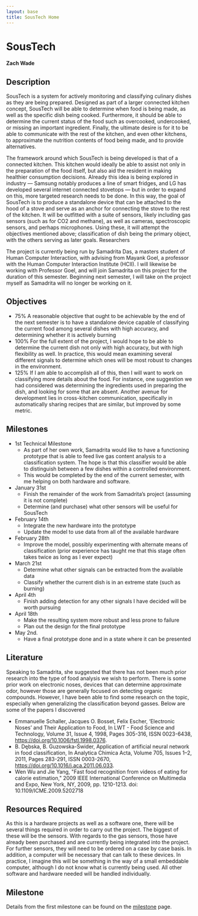 ```yaml
---
layout: base
title: SousTech Home
---
```


# SousTech
#### Zach Wade
		
## Description

SousTech is a system for actively monitoring and classifying culinary dishes as they are being prepared. Designed as part of a larger connected kitchen concept, SousTech will be able to determine when food is being made, as well as the specific dish being cooked. Furthermore, it should be able to determine the current status of the food such as overcooked, undercooked, or missing an important ingredient. Finally, the ultimate desire is for it to be able to communicate with the rest of the kitchen, and even other kitchens, to approximate the nutrition contents of food being made, and to provide alternatives. 

The framework around which SousTech is being developed is that of a connected kitchen. This kitchen would ideally be able to assist not only in the preparation of the food itself, but also aid the resident in making healthier consumption decisions. Already this idea is being explored in industry — Samsung notably produces a line of smart fridges, and LG has developed several internet connected stovetops — but in order to expand on this, more targeted research needs to be done. In this way, the goal of SousTech is to produce a standalone device that can be attached to the hood of a stove and serve as an anchor for connecting the stove to the rest of the kitchen. It will be outfitted with a suite of sensors, likely including gas sensors (such as for CO2 and methane), as well as cameras, spectroscopic sensors, and perhaps microphones. Using these, it will attempt the objectives mentioned above; classification of dish being the primary object, with the others serving as later goals. 
Researchers

The project is currently being run by Samadrita Das, a masters student of Human Computer Interaction, with advising from Mayank Goel, a professor with the Human Computer Interaction Institute (HCII). I will likewise be working with Professor Goel, and will join Samadrita on this project for the duration of this semester. Beginning next semester, I will take on the project myself as Samadrita will no longer be working on it. 

## Objectives 

 - 75% A reasonable objective that ought to be achievable by the end of the next semester is to have a standalone device capable of classifying the current food among several dishes with high accuracy, and determining whether it is actively burning
 - 100% For the full extent of the project, I would hope to be able to determine the current dish not only with high accuracy, but with high flexibility as well. In practice, this would mean examining several different signals to determine which ones will be most robust to changes in the environment.
 - 125% If I am able to accomplish all of this, then I will want to work on classifying more details about the food. For instance, one suggestion we had considered was determining the ingredients used in preparing the dish, and looking for some that are absent. Another avenue for development lies in cross-kitchen communication, specifically in automatically sharing recipes that are similar, but improved by some metric. 

## Milestones

 - 1st Technical Milestone
   - As part of her own work, Samadrita would like to have a functioning prototype that is able to feed live gas content analysis to a classification system. The hope is that this classifier would be able to distinguish between a few dishes within a controlled environment. 
   - This would be completed by the end of the current semester, with me helping on both hardware and software.
 - January 31st
   - Finish the remainder of the work from Samadrita’s project (assuming it is not complete)
   - Determine (and purchase) what other sensors will be useful for SousTech  
 - February 14th
   - Integrate the new hardware into the prototype
   - Update the model to use data from all of the available hardware
 - February 28th
   - Improve the model, possibly experimenting with alternate means of classification (prior experience has taught me that this stage often takes twice as long as I ever expect)
 - March 21st
   - Determine what other signals can be extracted from the available data
   - Classify whether the current dish is in an extreme state (such as burning)
 - April 4th
   - Finish adding detection for any other signals I have decided will be worth pursuing
 - April 18th
   - Make the resulting system more robust and less prone to failure
   - Plan out the design for the final prototype
 - May 2nd.
   - Have a final prototype done and in a state where it can be presented

## Literature

Speaking to Samadrita, she suggested that there has not been much prior research into the type of food analysis we wish to perform. There is some prior work on electronic noses, devices that can determine approximate odor, however those are generally focused on detecting organic compounds. However, I have been able to find some research on the topic, especially when generalizing the classification beyond gasses. Below are some of the papers I discovered

 - Emmanuelle Schaller, Jacques O. Bosset, Felix Escher, ‘Electronic Noses’ and Their Application to Food, In LWT - Food Science and Technology, Volume 31, Issue 4, 1998, Pages 305-316, ISSN 0023-6438, https://doi.org/10.1006/fstl.1998.0376.
 - B. Dębska, B. Guzowska-Świder, Application of artificial neural network in food classification, In Analytica Chimica Acta, Volume 705, Issues 1–2, 2011, Pages 283-291, ISSN 0003-2670, https://doi.org/10.1016/j.aca.2011.06.033.
 - Wen Wu and Jie Yang, "Fast food recognition from videos of eating for calorie estimation," 2009 IEEE International Conference on Multimedia and Expo, New York, NY, 2009, pp. 1210-1213. doi: 10.1109/ICME.2009.5202718

## Resources Required
	
As this is a hardware projects as well as a software one, there will be several things required in order to carry out the project. The biggest of these will be the sensors. With regards to the gas sensors, those have already been purchased and are currently being integrated into the project. For further sensors, they will need to be ordered on a case by case basis. In addition, a computer will be necessary that can talk to these devices. In practice, I imagine this will be something in the way of a small embeddable computer, although I do not know what is currently being used. All other software and hardware needed will be handled individually.

## Milestone

Details from the first milestone can be found on the [milestone](milestone) page.
